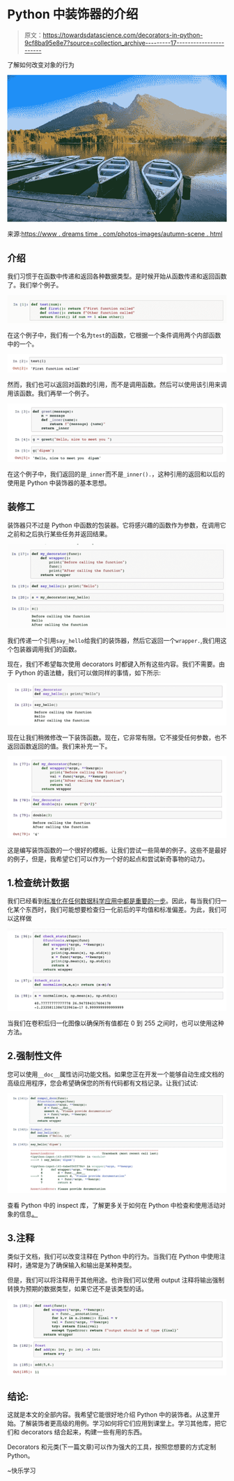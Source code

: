 # Python 中装饰器的介绍

> 原文：<https://towardsdatascience.com/decorators-in-python-9cf8ba95e8e7?source=collection_archive---------17----------------------->

了解如何改变对象的行为

![](img/34b374b5cfa5f7576dff357cb603e0dd.png)

来源:[https://www . dreams time . com/photos-images/autumn-scene . html](https://www.dreamstime.com/photos-images/autumn-scenery.html)

## 介绍

我们习惯于在函数中传递和返回各种数据类型。是时候开始从函数传递和返回函数了。我们举个例子。

![](img/874d3b85a7477a4816b0373b7a4dad37.png)

在这个例子中，我们有一个名为`test`的函数，它根据一个条件调用两个内部函数中的一个。

![](img/3cbc77f6603d2cf7d1681ca08cad4dd4.png)

然而，我们也可以返回对函数的引用，而不是调用函数。然后可以使用该引用来调用该函数。我们再举一个例子。

![](img/8d318f2d372fa7862e1e87f8127c134b.png)

在这个例子中，我们返回的是`_inner`而不是`_inner().`，这种引用的返回和以后的使用是 Python 中装饰器的基本思想。

## 装修工

装饰器只不过是 Python 中函数的包装器。它将感兴趣的函数作为参数，在调用它之前和之后执行某些任务并返回结果。

![](img/e36d884d91e7d24c75d6517a77014043.png)

我们传递一个引用`say_hello`给我们的装饰器，然后它返回一个`wrapper.`,我们用这个包装器调用我们的函数。

现在，我们不希望每次使用 decorators 时都键入所有这些内容。我们不需要。由于 Python 的语法糖，我们可以做同样的事情，如下所示:

![](img/857a8ce6f7d2071345b45642543708b4.png)

现在让我们稍微修改一下装饰函数。现在，它非常有限。它不接受任何参数，也不返回函数返回的值。我们来补充一下。

![](img/089e9806134a782a7afc84190d74f404.png)

这是编写装饰函数的一个很好的模板。让我们尝试一些简单的例子。这些不是最好的例子，但是，我希望它们可以作为一个好的起点和尝试新奇事物的动力。

## 1.检查统计数据

我们已经看到[标准化在任何数据科学应用中都是重要的一步](/initializing-neural-networks-3a774eb63745)。因此，每当我们归一化某个东西时，我们可能想要检查归一化前后的平均值和标准偏差。为此，我们可以这样做

![](img/b115701ed2a49b5a72e07cd3c07c8538.png)

当我们在卷积后归一化图像以确保所有值都在 0 到 255 之间时，也可以使用这种方法。

## 2.强制性文件

您可以使用`__doc__`属性访问功能文档。如果您正在开发一个能够自动生成文档的高级应用程序，您会希望确保您的所有代码都有文档记录。让我们试试:

![](img/2d19cef6cb5e4994ac350638e38d32d1.png)

查看 Python 中的 inspect 库，了解更多关于如何在 Python 中检查和使用活动对象的信息[。](https://docs.python.org/3/library/inspect.html)

## 3.注释

类似于文档，我们可以改变注释在 Python 中的行为。当我们在 Python 中使用注释时，通常是为了确保输入和输出是某种类型。

但是，我们可以将注释用于其他用途。也许我们可以使用 output 注释将输出强制转换为预期的数据类型，如果它还不是该类型的话。

![](img/c08085481187a73790a75b0cc604f1ae.png)

## 结论:

这就是本文的全部内容。我希望它能很好地介绍 Python 中的装饰者。从这里开始。了解装饰者更高级的用例。学习如何将它们应用到课堂上。学习其他库，把它们和 decorators 结合起来，构建一些有用的东西。

Decorators 和元类(下一篇文章)可以作为强大的工具，按照您想要的方式定制 Python。

~快乐学习